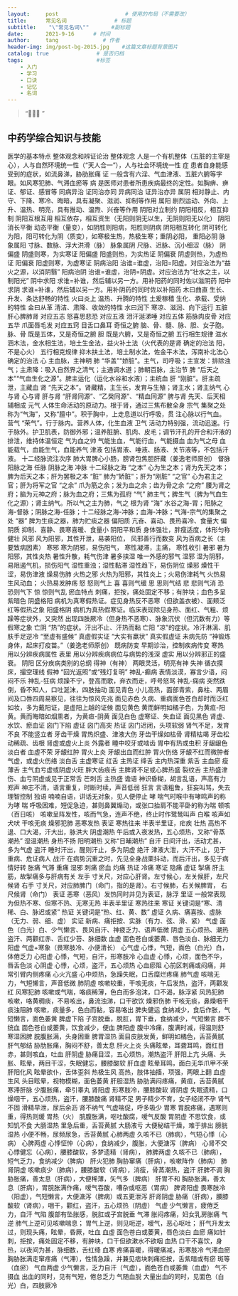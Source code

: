 ```yaml
---
layout:     post                     # 使用的布局（不需要改）
title:      常见名词               # 标题 
subtitle:    "\"常见名词\""       #副标题
date:       2021-9-16      # 时间
author:     tang              # 作者
header-img: img/post-bg-2015.jpg    #这篇文章标题背景图片
catalog: true               # 是否归档
tags:                       #标签
    - 入门
    - 学习
    - 口诀
    - 记忆
    - 名词
---
```


> “🙉🙉🙉 ”


## 中药学综合知识与技能

医学的基本特点        整体观念和辨证论治
整体观念                人是一个有机整体（五脏的主宰是心），人与自然环境统一性（“天人合一”），人与社会环境统一性
症                   患者自身能感受到的症状，如流鼻涕，胁肋胀痛
证                   一般含有六淫、气血津液、五脏六腑等字眼。如风寒犯肺、气滞血瘀等
病                   是医师对患者所患疾病最终的定性。如胸痹、痹证、郁证、感冒等
同病异治             证同治亦同
异病同治             证异治亦异
属阴                 相对静止、内守、下降、寒冷、晦暗，具有凝聚、滋润、抑制等作用
属阳                 剧烈运动、外向、上升、温热、明亮，具有推动、温煦、兴奋等作用
阴阳对立制约         阴阳相反，相互抑制
阴阳互根互用         相互依存，相互资生（无阳则阴无以生，无阴则阳无以化）
阴阳消长平衡         动态平衡（量变），如阴胜则阳病，阳胜则阴病
阴阳相互转化         阴可转化为阳，阳可转化为阴（质变），如寒极生热，热极生寒；重阴必阳，
重阳必阴
脉象属阳             寸脉、数脉、浮大洪滑（脉）
脉象属阴             尺脉、迟脉、沉小细涩（脉）
阴偏盛               阴盛则寒，为实寒证
阳偏盛               阳盛则热，为实热证
阴偏衰               阴虚则热，为虚热证
阳偏衰               阳虚则寒，为虚寒证
阴病治阳             治谁=谁虚，治阳=阳虚。对应治法为“益火之源，以消阴翳”
阳病治阴             治谁=谁虚，治阴=阴虚。对应治法为“壮水之主，以制阳光”
阴中求阳             求谁=补谁，然后辅以另一方。用补阳药的同时佐以滋阴药
阳中求阴             求谁=补谁，然后辅以另一方。用补阴药的同时佐以补阳药
木曰曲直             生长、升发、条达舒畅的特性
火曰炎上             温热、升腾的特性
土爰稼穑             生化、承载、受纳的特性
金曰从革             清洁、肃降、收敛的特性
水曰润下             寒凉、滋润、向下运行
五脏                 肝心脾肺肾
对应五志             怒喜思悲恐
对应五液             泪汗涎涕唾
对应五体             筋脉肉皮骨 
对应五华             爪面唇毛发
对应五窍             目舌口鼻耳
奇恒之腑             脑、骨、髓、脉、胆、女子胞。
脉、骨               既是五体，又是奇恒之腑
胆                   既是六腑，又是奇恒之腑
五行相生规律         滋水涵木法，金水相生法，培土生金法，益火补土法（火代表的是肾
确定的治法           阳，不是心火）
五行相克规律         抑木扶土法，培土制水法，佐金平木法，泻南补北法心
确定的治法
心                   主血脉，主神明
肺                   “华盖”“娇脏”。主气，司呼吸；主宣发：排除浊气；主肃降：吸入自然界之清气；主通调水道；肺朝百脉，主治节
脾                   “后天之本”“气血生化之源”。脾主运化（运化水谷和水液）；主统血
肝                   “刚脏”。肝主疏泄，主藏血
肾                   “先天之本”。肾藏精，主生长，发育与生殖；肾主水；肾主纳气
心与肾                心与肾
肝与肾               “肝肾同源”、“乙癸同源”、“精血同源”
脾与肾                先天、后天相辅相成
元气                  人体生命活动的原动力。根于肾，通过三焦布散全身
宗气                  集聚之处称为“气海”，又称“膻中”。积于胸中，上走息道以行呼吸，贯
注心脉以行气血。
营气                 “荣气”。行于脉内。营养人体，化生血液
卫气                  活动力特别强，流动迅速。行于脉外。护卫肌表，防御外邪；温养脏腑、肌肉、皮毛；调节汗孔的开合和汗液的排泄，维持体温恒定
气为血之帅            气能生血，气能行血，气能摄血
血为气之母            血能载气，血能生气，血能养气
津液                  包括胃液、唾液、肠液、关节液等，不包括汗液。
十二经脉流注次序      肺大胃脾心小肠，膀肾包焦胆肝藏（姜逸老师原创）
督脉                  阳脉之海
任脉                  阴脉之海
冲脉                  十二经脉之海
“之本”              心为生之本；肾为先天之本；脾为后天之本；肝为罢极之本
“脏”                肺为“娇脏”；肝为“刚脏”
“之官”              心为君主之官；肝为将军之官
“之余”              爪为筋之余；发为血之余；齿为骨之余
“之府”              腰为肾之府；脑为元神之府；脉为血之府；三焦为孤府
“气”                肺主气；脾生气（脾为气血生化之源）；肾主纳气。所以气之主为肺，气之
根为肾
“海”                水谷之海-胃；阳脉之海-督脉；阴脉之海-任脉；十二经脉之海-冲脉；血海-冲脉；气海-宗气的集聚之处
“器”                脾为生痰之器，肺为贮痰之器
偏阳质                亢奋、喜动、畏热喜冷、食量大
偏阴质                抑制、喜静、畏寒喜暖、食量小
阴阳平和质            身体强壮，胖瘦适度，体形匀称健壮
风邪                  风为阳邪，其性开泄，易袭阳位，
                     风邪善行而数变
                     风为百病之长（主要致病因素）
寒邪                  寒为阴邪，易伤阳气，
寒性凝滞，主痛，
寒性收引
暑邪                  暑为阳邪，其性炎热
暑性升散，耗气伤津
暑多挟湿
唯一外感的邪气
湿邪                  湿为阴邪，易阻遏气机，损伤阳气
湿性重浊；湿性黏滞
湿性趋下，易伤阴位
燥邪                  燥性干涩，易伤津液
燥易伤肺
火热之邪            火热为阳邪，其性炎上；火易伤津耗气
火热易生风动血；
火热易发肿疡
怒                  怒则气上
喜                  喜则气缓
思                  思则气结
悲                  悲则气消
恐                  恐则气下
惊                  惊则气乱
瘀血特点            刺痛，拒按，痛处固定不移；有肿块；血色多呈紫暗色
阴盛格阳            病机为真寒假热证。症见身热反不恶寒（但欲盖衣被）、面颊泛红等假热之象
阳盛格阴            病机为真热假寒证。临床表现除见身热、面红、气粗、烦躁等症状外，又突然
出现四肢厥冷（但身热不恶寒）、脉象沉伏（但沉数有力）等假寒之象
亡阴               “热”的症状。汗出不止、汗热而黏
亡阳               “凉”的症状。冷汗淋漓、肌肤手足逆冷
“至虚有盛候”      真虚假实证
“大实有羸状”      真实假虚证
未病先防           “神锻炼身体，起床打疫苗。”（姜逸老师原创）
既病防变            早期诊治，控制疾病传变
寒热                用以分辨疾病属性
表里                用以分辨疾病病位与病势的浅深
虚实                用以分辨邪正的盛衰。
阴阳                区分疾病类别的总纲
得神（有神）        两眼灵活，明亮有神
失神                循衣摸床，撮空理线
假神               “回光返照”或“残灯复明”
神乱-癫病           表情淡漠，寡言少语，闷闷不乐
神乱-狂病           烦躁不宁，登高而歌，弃衣而走，呼号怒骂
神乱-痫病           突然跌倒，昏不知人，口吐涎沫，四肢抽动
面见青色            小儿高热，面部青紫，鼻柱、两眉间及口唇四周易察见，往往为惊风先兆
面见赤色            久病、重病面色苍白却时而泛红如妆，多为戴阳证，是虚阳上越的证候
面见黄色            黄而鲜明如橘子色，为黄疸-阳黄。黄而晦暗如烟熏者，为黄疸-阴黄
面见白色            虚寒证、失血证
面见黑色            肾虚、水饮、瘀血证
囟门下陷            虚证
囟门高突            热证
囟门迟闭，头项软弱  肾气不足，发育不良
不能竖立者
牙齿干燥            胃热炽盛、津液大伤
牙齿干燥如枯骨      肾精枯竭
牙齿松动稀疏、齿根  肾虚或虚火上炎
外露者
睡中咬牙或啮齿      胃中有热或虫积
牙龈龈色淡白者      血虚不荣
牙龈红肿            胃火上炎
牙龈出血而红肿      胃火伤络
牙龈不红而微肿者    气虚，或虚火伤络
淡白舌              主虚寒证
红舌                主热证
绛舌                主内热深重
紫舌                主血瘀
瘦薄舌              主气血亏虚或阴虚火旺
胖大齿痕舌          主脾肾不足或心脾热盛
裂纹舌              主热盛津伤、血亏阴虚或见于正常舌
芒刺舌              主热盛
谵语                神识昏糊，胡言乱语，声高有力
郑声                神志不清，语言重复，时断时续，声音低弱
狂言                言语粗鲁，狂妄叫骂，失去理智控制
独语                喃喃自语，讲话无对象，见人便停止
哮                  喘气时喉中有哮鸣声的称为哮
喘                  呼吸困难，短促急迫，甚则鼻翼煽动，或张口抬肩不能平卧的称为喘
顿咳（百日咳）      咳嗽呈阵发性，咳而气急，连声不绝，终止时作鹭鸶叫声
白喉                咳声如犬吠
干咳无痰            燥邪犯肺
恶寒发热            表证
寒热往来            半表半里证，疟疾
壮热                高热不退、口大渴，汗大出，脉洪大
阴虚潮热            午后或入夜发热，五心烦热，又称“骨蒸潮热”
湿温潮热            身热不扬
阳明潮热            又称“日晡潮热”
自汗                日间汗出，活动尤甚，多为气虚
盗汗                睡时汗出，醒则汗止，多为阴虚
绝汗                津液大泄，大汗不止，见于重病、危证病人
战汗                在病势沉重之时，先见全身战栗抖动，而后汗出，多见于病情好转
胀痛                气滞
重痛                湿邪
刺痛                瘀血
灼痛                热证
冷痛                寒证
隐痛                虚证
掣痛                肝主筋，故掣痛多与肝病有关
左手                寸关尺，对应心肝肾。左寸候心，左关候肝，左尺候肾
右手                寸关尺，对应肺脾门（命门，指的是肾）。右寸候肺，右关候脾胃，
右尺候肾（命门）
表证                恶寒（恶风）发热同时并见为表证，脉浮
里证                一般常表现为但热不寒、但寒不热、无寒无热
半表半里证          寒热往来
寒证                关键词是“寒、清稀、白、脉迟或紧”
热证                关键词是“热、红、黄、数”
虚证                久病、痛喜按、虚脉（无力、弱、细、虚）
实证                新病、痛拒按、实脉（有力、弦、滑、紧）
气虚                面色（白光）白、少气懒言、畏风自汗、神疲乏力、语声低微
阴虚                五心烦热、潮热盗汗、两颧红赤、舌红少苔、脉细数
血虚                面色苍白或萎黄、唇色淡白、脉细无力
阳虚                气虚+寒象（畏寒肢冷、小便清长）
心气虚              心悸，气短，面色（白光）白，体倦乏力
心阳虚              心悸，气短，自汗，形寒肢冷
心血虚              心悸，心烦，面色不华，唇舌色淡
心阴虚              心悸，心烦，盗汗，五心烦热
心血瘀阻            心前区刺痛或闷痛，并常引臂内侧疼痛
心火亢盛            心中烦热，急躁失眠，口舌糜烂疼痛
肺气虚              咳喘无力，气短懒言，声音低微
肺阴虚              咳嗽较重，干咳无痰，午后发热，盗汗，两颧发红
风寒犯肺            咳嗽或气喘，咯痰稀薄，色白而多泡沫，口不渴，脉浮紧
风热犯肺            咳嗽，咯黄稠痰，不易咳出，鼻流浊涕，口干欲饮
燥邪伤肺            干咳无痰，鼻燥咽干
痰浊阻肺            咳嗽，痰量多，色白而黏，容易咯出
脾失健运            食纳减少，食后作胀，气短懒言，面色萎黄
脾虚下陷            子宫脱垂，脱肛，胃下垂，食纳减少，气短懒言
脾不统血            面色苍白或萎黄，饮食减少，便血
脾阳虚              腹中冷痛，腹满时减，得温则舒
寒湿困脾            脘腹胀满，头身困重
脾胃湿热            面目皮肤发黄，鲜明如橘色，舌苔黄腻
肝气郁结            胁肋胀痛，胸闷不舒，善太息
肝火上炎            头痛眩晕，耳聋耳鸣，面红目赤，甚则咳血，吐血
肝阴虚              胁痛目涩，五心烦热，潮热盗汗
肝阳上亢            头痛、头胀、眩晕，两目干涩，失眠健忘，腰膝酸软
肝血虚              眩晕耳鸣，面白无华爪甲不荣
肝阳化风            眩晕欲仆，舌体歪斜
热极生风            高热，肢体抽搐，项强，两眼上翻
血虚生风            头目眩晕，视物模糊，面色萎黄
肝胆湿热            胁肋满闷疼痛，黄疸，舌苔黄腻
寒滞肝脉            少腹胀痛，牵引睾丸
肾阳虚              形寒肢冷，腰膝酸软
肾阴虚              失眠遗精，口燥咽干，五心烦热，盗汗，腰膝酸痛
肾精不足            男子精少不育，女子经闭不孕
肾气不固            滑精早泄，尿后余沥
肾不纳气            气虚喘促，呼多吸少
胃寒                胃脘疼痛，遇寒则重，得热则缓
胃热（火）          脘腹胀满，呕吐酸腐，嗳气反酸
胃阴虚              不思饮食，或知饥不食
大肠湿热            里急后重，舌苔黄腻
大肠液亏            大便秘结干燥，难于排出
膀胱湿热            小便不畅，尿频尿急，舌苔黄腻
心肺两虚            久咳不已（肺病），气短心悸（心病）
心脾两虚            心悸怔忡（心病），食纳减少，腹胀，大便溏泻（脾病）
心肾不交            心悸健忘（心病），腰膝酸软，多梦遗精（肾病），
肺脾两虚            久咳不已（肺病），短气乏力，食纳减少（脾病）
肝火犯肺            胸胁窜痛（肝病），咳嗽阵作（肺病）
肺肾阴虚            咳嗽痰少（肺病），腰膝酸软（肾病），消瘦，骨蒸潮热，盗汗
肝脾不调            胸胁胀痛，善太息（肝病），大便稀薄，矢气多（脾病）
肝胃不和            胸胁胀满，善太息（肝病），胃脘胀满作痛，嗳气吞酸，嘈杂或呕恶（胃病）
脾肾阳虚            畏寒肢冷（阳虚），气短懒言，大便溏泻（脾病）或五更泄泻
肝肾阴虚            胁痛（肝病），腰膝酸软（肾病），咽干，颧红，盗汗，五心烦热（阴虚）
气虚                少气懒言，疲倦乏力，自汗
气陷                腹部有坠胀感，脱肛或子宫脱垂
气滞                胀闷疼痛，妇女乳房胀痛
气逆                肺气上逆可见咳嗽喘息；
胃气上逆，则见呃逆，嗳气，恶心呕吐；
肝气升发太过，则现头痛，眩晕，昏厥，吐血
血虚                面色苍白或萎黄，唇色淡白
血瘀                痛如针刺，拒按，痛处固定不移，有肿块，口干但欲漱水不欲咽
血热                口干不喜饮，身热，以夜间为甚，脉细数，舌红绛
血寒                疼痛喜暖，得暖痛减，形寒肢冷
气滞血瘀            胸胁胀满走窜疼痛（气滞），性情急躁，并兼见痞块刺痛拒按，舌紫暗或有瘀
斑等（血瘀）
气血两虚            少气懒言，乏力自汗（气虚），面色苍白或萎黄（血虚）
气不摄血            出血的同时，见有气短，倦怠乏力
气随血脱            大量出血的同时，见面色（白光）白，四肢厥冷
